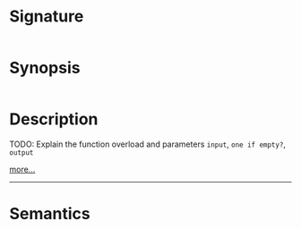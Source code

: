 # Signature
```vikid-signature
```

# Synopsis
```vikid-synopsis
```

# Description
TODO: Explain the function overload and parameters `input`, `one if empty?`, `output`

[more...](https://simple.wikipedia.org/wiki/Product_(mathematics))

----
# Semantics